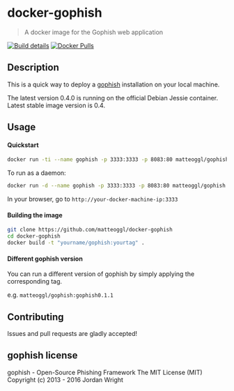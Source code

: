 # docker-gophish

> A docker image for the Gophish web application

[![Build details](https://img.shields.io/badge/build%20details-success-brightgreen.svg)](https://hub.docker.com/r/matteoggl/gophish/builds) [![Docker Pulls](https://img.shields.io/docker/pulls/matteoggl/gophish.svg)](https://hub.docker.com/r/matteoggl/gophish)


## Description

This is a quick way to deploy a [gophish](https://github.com/gophish/gophish) installation on your local machine.

The latest version 0.4.0 is running on the official Debian Jessie container. Latest stable image version is 0.4.

## Usage

#### Quickstart

```bash
docker run -ti --name gophish -p 3333:3333 -p 8083:80 matteoggl/gophish
```
To run as a daemon:

```bash
docker run -d --name gophish -p 3333:3333 -p 8083:80 matteoggl/gophish
```

In your browser, go to ```http://your-docker-machine-ip:3333```

#### Building the image

```bash
git clone https://github.com/matteoggl/docker-gophish
cd docker-gophish
docker build -t "yourname/gophish:yourtag" .
```

#### Different gophish version

You can run a different version of gophish by simply applying the corresponding tag.

e.g. `matteoggl/gophish:gophish0.1.1`

## Contributing

Issues and pull requests are gladly accepted!

## gophish license

gophish - Open-Source Phishing Framework
The MIT License (MIT)
Copyright (c) 2013 - 2016 Jordan Wright
